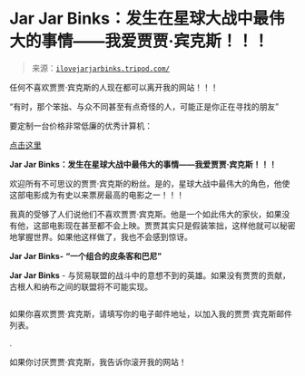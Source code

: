 <!--yml

category: 未分类

date: 2024-05-27 15:04:51

-->

# Jar Jar Binks：发生在星球大战中最伟大的事情——我爱贾贾·宾克斯！！！

> 来源：[`ilovejarjarbinks.tripod.com/`](https://ilovejarjarbinks.tripod.com/)

任何不喜欢贾贾·宾克斯的人现在都可以离开我的网站！！！

“有时，那个笨拙、与众不同甚至有点奇怪的人，可能正是你正在寻找的朋友”

要定制一台价格非常低廉的优秀计算机：

[点击这里](http://www.tqcomputers.net "http://www.tqcomputers.net")

**Jar Jar Binks：发生在星球大战中最伟大的事情——我爱贾贾·宾克斯！！！**

欢迎所有不可思议的贾贾·宾克斯的粉丝。是的，星球大战中最伟大的角色，他使这部电影成为有史以来票房最高的电影之一！！！

我真的受够了人们说他们不喜欢贾贾·宾克斯。他是一个如此伟大的家伙，如果没有他，这部电影现在甚至都不会上映。贾贾其实只是假装笨拙，这样他就可以秘密地掌握世界。如果他这样做了，我也不会感到惊讶。

**Jar Jar Binks-** **“一个组合的皮条客和巴尼”**

**Jar Jar Binks** - 与贸易联盟的战斗中的意想不到的英雄。如果没有贾贾的贡献，古根人和纳布之间的联盟将不可能实现。

**<embed src="HTMLobj-201/Outkast_-_So_Fresh_So_Clean.mid" autostart="true" hidden="true">**

如果你喜欢贾贾·宾克斯，请填写你的电子邮件地址，以加入我的贾贾·宾克斯邮件列表。

.

如果你讨厌贾贾·宾克斯，我告诉你滚开我的网站！

